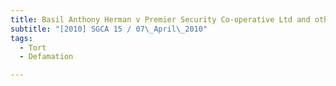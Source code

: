 ```yaml
---
title: Basil Anthony Herman v Premier Security Co-operative Ltd and others
subtitle: "[2010] SGCA 15 / 07\_April\_2010"
tags:
  - Tort
  - Defamation

---
```


